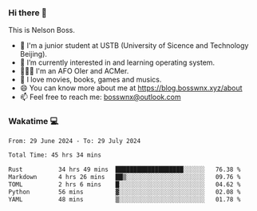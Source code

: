 ### Hi there 👋

<!--
**bosswnx/bosswnx** is a ✨ _special_ ✨ repository because its `README.md` (this file) appears on your GitHub profile.

Here are some ideas to get you started:

- 🔭 I’m currently working on ...
- 🌱 I’m currently learning ...
- 👯 I’m looking to collaborate on ...
- 🤔 I’m looking for help with ...
- 💬 Ask me about ...
- 📫 How to reach me: ...
- 😄 Pronouns: ...
- ⚡ Fun fact: ...
-->

This is Nelson Boss.

- 🏫 I'm a junior student at USTB (University of Sicence and Technology Beijing).
- 🌱 I’m currently interested in and learning operating system.
- 🧑🏻‍💻 I'm an AFO OIer and ACMer.
- 🥰 I love movies, books, games and musics.
- 😄 You can know more about me at https://blog.bosswnx.xyz/about
- 📫 Feel free to reach me: bosswnx@outlook.com

### Wakatime 💻

<!--START_SECTION:waka-->

```txt
From: 29 June 2024 - To: 29 July 2024

Total Time: 45 hrs 34 mins

Rust          34 hrs 49 mins  ███████████████████░░░░░░   76.38 %
Markdown      4 hrs 26 mins   ██▒░░░░░░░░░░░░░░░░░░░░░░   09.76 %
TOML          2 hrs 6 mins    █░░░░░░░░░░░░░░░░░░░░░░░░   04.62 %
Python        56 mins         ▓░░░░░░░░░░░░░░░░░░░░░░░░   02.08 %
YAML          48 mins         ▒░░░░░░░░░░░░░░░░░░░░░░░░   01.78 %
```

<!--END_SECTION:waka-->
